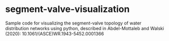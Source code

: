 # segment-valve-visualization
Sample code for visualizing the segment-valve topology of water distribution networks using python, described in Abdel-Mottaleb and Walski (2020): 10.1061/(ASCE)WR.1943-5452.0001366
